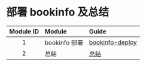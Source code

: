 # 部署 bookinfo 及总结

| Module ID | Module      | Guide                              |
|:---------:|:------------|:-----------------------------------|
|     1     | bookinfo 部署 | [bookinfo-deploy](bookinfo-deploy) |
|     2     | 总结          | [总结](总结.md)                        |